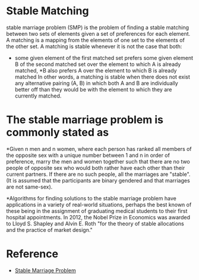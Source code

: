 Stable Matching
=========

stable marriage problem (SMP) is the problem of finding a stable matching between two sets of elements given a set of preferences for each element. A matching is a mapping from the elements of one set to the elements of the other set. A matching is stable whenever it is not the case that both:

* some given element  of the first matched set prefers some given element B of the second matched set over the element to which A is already matched, 
*B also prefers A over the element to which B is already matched
In other words, a matching is stable when there does not exist any alternative pairing (A, B) in which both A and B are individually better off than they would be with the element to which they are currently matched.

The stable marriage problem is commonly stated as
=============
*Given n men and n women, where each person has ranked all members of the opposite sex with a unique number between 1 and n in order of preference, marry the men and women together such that there are no two people of opposite sex who would both rather have each other than their current partners. If there are no such people, all the marriages are "stable". (It is assumed that the participants are binary gendered and that marriages are not same-sex).

*Algorithms for finding solutions to the stable marriage problem have applications in a variety of real-world situations, perhaps the best known of these being in the assignment of graduating medical students to their first hospital appointments. In 2012, the Nobel Prize in Economics was awarded to Lloyd S. Shapley and Alvin E. Roth "for the theory of stable allocations and the practice of market design."

Reference
===========
* [Stable Marriage Problem](http://en.wikipedia.org/wiki/Stable_marriage_problem)
